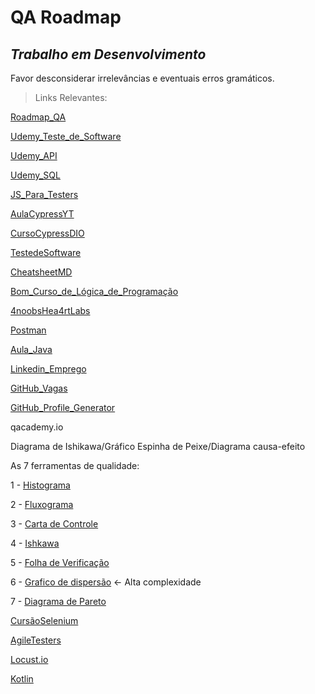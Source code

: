 # QA Roadmap

## *Trabalho em Desenvolvimento*

 Favor desconsiderar irrelevâncias e eventuais erros gramáticos.
  
  > Links Relevantes:

[Roadmap_QA](https://roadmap.sh/qa)  

[Udemy_Teste_de_Software](https://www.udemy.com/course/teste-software-completo-testes-automaticos/)

[Udemy_API](https://www.udemy.com/course/restful-apis/learn/lecture/6119416?start=0#overview)

[Udemy_SQL](https://www.udemy.com/course/bancos-de-dados-relacionais-basico-avancado/learn/lecture/19043190?start=0#overview)


[JS_Para_Testers](https://www.youtube.com/playlist?list=PLzDWIPKHyNmLxpL8iQWZXwl_ln0BgckL)

[AulaCypressYT](https://www.youtube.com/watch?v=Dbk2jeNBOrE)

[CursoCypressDIO](https://web.dio.me/course/implementando-testes-automatizados-usando-cypress-em-uma-aplicacao-angular/learning/ea18fc2f-6620-4d38-931a-66f43cf9684b?back=/home)

[TestedeSoftware](https://www.youtube.com/watch?v=NnamjfPYuiY)

[CheatsheetMD](https://github.com/jpaulohe4rt/markdown4noobs/blob/master/src/Guia/Cheatsheet.md)

[Bom_Curso_de_Lógica_de_Programação](https://web.dio.me/course/logica-de-programacao-essencial/learning/10621ad4-a358-4cfb-b299-e1c4694e2939?back=/home)

[4noobsHea4rtLabs](https://github.com/he4rt/4noobs)

[Postman](https://web.postman.co/bootcamp)  

[Aula_Java](https://web.dio.me/course/desenvolvimento-basico-em-java/learning/5ba0edbd-5ba3-4afb-ac63-471f736ad110)  

[Linkedin_Emprego](https://www.linkedin.com/in/arthur-carneiro-153a9b169/)

[GitHub_Vagas](https://github.com/frontendbr/vagas/issues)

[GitHub_Profile_Generator](https://gprm.itsvg.in)

qacademy.io

Diagrama de Ishikawa/Gráfico Espinha de Peixe/Diagrama causa-efeito

As 7 ferramentas de qualidade:

1 - [Histograma](https://ferramentasdaqualidade.org/histograma/)

2 - [Fluxograma](ttps://www.voitto.com.br/blog/artigo/fluxograma)

3 -  [Carta de Controle](https://eprconsultoria.com.br/carta-de-controle/)  

4 - [Ishkawa](https://www.siteware.com.br/metodologias/diagrama-de-ishikawa/)

5 -  [Folha de Verificação](https://ferramentasdaqualidade.org/folha-de-verificacao/)

6 - [Grafico de dispersão](https://www.siteware.com.br/metodologias/o-que-e-diagrama-de-dispersao) <- Alta complexidade

7 - [Diagrama de Pareto](https://ferramentasdaqualidade.org/diagrama-de-pareto/)

[CursãoSelenium]( https://www.youtube.com/playlist?list=PLOQgLBuj2-3LqnMYKZZgzeC7CKCPF375B)

[AgileTesters](https://agiletesters.com.br/)

[Locust.io](https://locust.io/)

[Kotlin](https://kotlinlang.org/docs/getting-started.html#install-kotlin)
